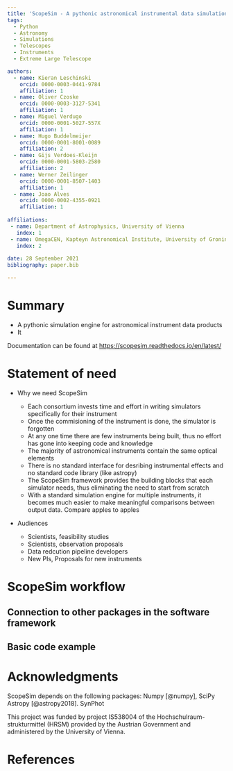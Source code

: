 ```yaml
---
title: 'ScopeSim - A pythonic astronomical instrumental data simulation engine'
tags:
  - Python
  - Astronomy
  - Simulations
  - Telescopes
  - Instruments
  - Extreme Large Telescope

authors:
  - name: Kieran Leschinski
    orcid: 0000-0003-0441-9784
    affiliation: 1
  - name: Oliver Czoske
    orcid: 0000-0003-3127-5341 
    affiliation: 1
  - name: Miguel Verdugo
    orcid: 0000-0001-5027-557X
    affiliation: 1 
  - name: Hugo Buddelmeijer
    orcid: 0000-0001-8001-0089
    affiliation: 2
  - name: Gijs Verdoes-Kleijn
    orcid: 0000-0001-5803-2580
    affiliation: 2
  - name: Werner Zeilinger
    orcid: 0000-0001-8507-1403
    affiliation: 1
  - name: Joao Alves
    orcid: 0000-0002-4355-0921
    affiliation: 1
    
affiliations:
 - name: Department of Astrophysics, University of Vienna
   index: 1
 - name: OmegaCEN, Kapteyn Astronomical Institute, University of Groningen
   index: 2
   
date: 28 September 2021
bibliography: paper.bib

---
```


# Summary

- A pythonic simulation engine for astronomical instrument data products
- It 


Documentation can be found at https://scopesim.readthedocs.io/en/latest/

# Statement of need

- Why we need ScopeSim
    - Each consortium invests time and effort in writing simulators specifically for their instrument
    - Once the commisioning of the instrument is done, the simulator is forgotten
    - At any one time there are few instruments being built, thus no effort has gone into keeping code and knowledge    
    - The majority of astronomical instruments contain the same optical elements
    - There is no standard interface for desribing instrumental effects and no standard code library (like astropy) 
    - The ScopeSim framework provides the building blocks that each simulator needs, thus eliminating the need to start from scratch
    - With a standard simulation engine for multiple instruments, it becomes much easier to make meaningful comparisons between output data. Compare apples to apples

- Audiences
    - Scientists, feasibility studies
    - Scientists, observation proposals  
    - Data redcution pipeline developers
    - New PIs, Proposals for new instruments

# ScopeSim workflow

## Connection to other packages in the software framework

## Basic code example 





# Acknowledgments

ScopeSim depends on the following packages: 
Numpy [@numpy],
SciPy
Astropy [@astropy2018].
SynPhot

This project was funded by project IS538004 of the Hochschulraum-strukturmittel (HRSM) provided by the Austrian Government and administered by the University of Vienna.

# References
